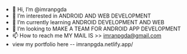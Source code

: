 - 👋 Hi, I’m @imranpgda
- 👀 I’m interested in ANDROID AND WEB DEVELOPMENT
- 🌱 I’m currently learning ANDROID DEVELOPMENT AND WEB 
- 💞️ I’m looking to MAKE A TEAM FOR ANDROID APP DEVELOPMENT
- 📫 How to reach me MY MAIL IS >> imranpgda@gmail.com
- view my portfolio here -- imranpgda.netlify.app/

<!---
imranpgda/imranpgda is a ✨ special ✨ repository because its `README.md` (this file) appears on your GitHub profile.
You can click the Preview link to take a look at your changes.
--->
